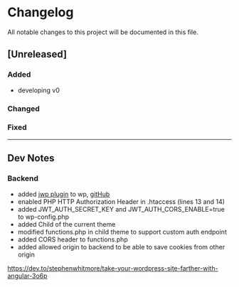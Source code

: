 # Changelog

All notable changes to this project will be documented in this file.

## [Unreleased]

### Added

- developing v0

### Changed

### Fixed

---

## Dev Notes

### Backend

- added [jwp plugin](https://de.wordpress.org/plugins/jwt-authentication-for-wp-rest-api/) to wp, [gitHub](https://github.com/Tmeister/wp-api-jwt-auth/)
- enabled PHP HTTP Authorization Header in .htaccess (lines 13 and 14)
- added JWT_AUTH_SECRET_KEY and JWT_AUTH_CORS_ENABLE=true to wp-config.php
- added Child of the current theme
- modified functions.php in child theme to support custom auth endpoint
- added CORS header to functions.php
- added allowed origin to backend to be able to save cookies from other origin

https://dev.to/stephenwhitmore/take-your-wordpress-site-farther-with-angular-3o6p
